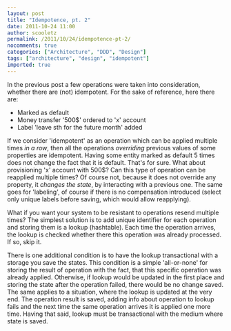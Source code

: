 ```yaml
---
layout: post
title: "Idempotence, pt. 2"
date: 2011-10-24 11:00
author: scooletz
permalink: /2011/10/24/idempotence-pt-2/
nocomments: true
categories: ["Architecture", "DDD", "Design"]
tags: ["architecture", "design", "idempotent"]
imported: true
---
```


In the previous post a few operations were taken into consideration, whether there are (not) idempotent. For the sake of reference, here there are:

* Marked as default
* Money transfer '500$' ordered to 'x' account
* Label 'leave sth for the future month' added

If we consider 'idempotent' as an operation which can be applied multiple times *in a row*, then all the operations *overriding* previous values of some properties are idempotent. Having some entity marked as default 5 times does not change the fact that it is default. That's for sure. What about provisioning 'x' account with 500$? Can this type of operation can be reapplied multiple times? Of course not, because it does not override any property, it *changes the state*, by interacting with a previous one. The same goes for 'labeling', of course if there is no compensation introduced (select only unique labels before saving, which would allow reapplying).

What if you want your system to be resistant to operations resend multiple times? The simplest solution is to add unique identifier for each operation and storing them is a lookup (hashtable). Each time the operation arrives, the lookup is checked whether there this operation was already processed. If so, skip it.

There is one additional condition is to have the lookup transactional with a storage you save the states. This condition is a simple 'all-or-none' for storing the result of operation with the fact, that this specific operation was already applied. Otherwise, if lookup would be updated in the first place and storing the state after the operation failed, there would be no change saved. The same applies to a situation, where the lookup is updated at the very end. The operation result is saved, adding info about operation to lookup fails and the next time the same operation arrives it is applied one more time. Having that said, lookup must be transactional with the medium where state is saved.
